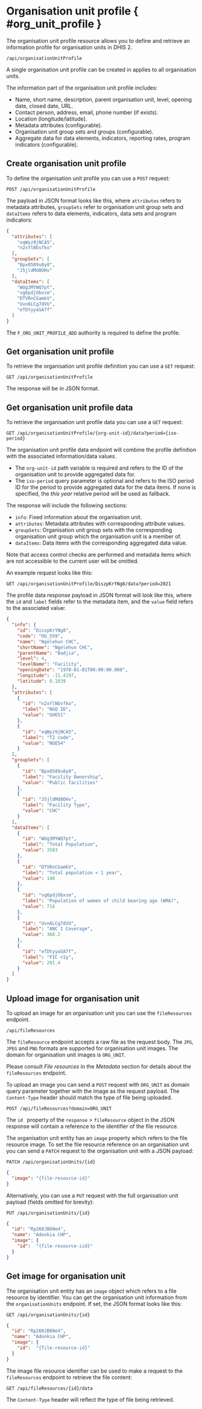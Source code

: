 # Organisation unit profile { #org_unit_profile }

The organisation unit profile resource allows you to define and retrieve an information profile for organisation units in DHIS 2.

```
/api/organisationUnitProfile
```

A single organisation unit profile can be created in applies to all organisation units.

The information part of the organisation unit profile includes:

- Name, short name, description, parent organisation unit, level, opening date, closed date, URL.
- Contact person, address, email, phone number (if exists).
- Location (longitude/latitude).
- Metadata attributes (configurable).
- Organisation unit group sets and groups (configurable).
- Aggregate data for data elements, indicators, reporting rates, program indicators (configurable).

## Create organisation unit profile

To define the organisation unit profile you can use a `POST` request:

```
POST /api/organisationUnitProfile
```

The payload in JSON format looks like this, where `attributes` refers to metadata attributes,  `groupSets` refer to organisation unit group sets and `dataItems` refers to data elements, indicators, data sets and program indicators:

```json
{
  "attributes": [
    "xqWyz9jNCA5",
    "n2xYlNbsfko"
  ],
  "groupSets": [
    "Bpx0589u8y0",
    "J5jldMd8OHv"
  ],
  "dataItems": [
    "WUg3MYWQ7pt",
    "vg6pdjObxsm",
    "DTVRnCGamkV",
    "Uvn6LCg7dVU",
    "eTDtyyaSA7f"
  ]
}
```

The `F_ORG_UNIT_PROFILE_ADD` authority is required to define the profile.

## Get organisation unit profile

To retrieve the organisation unit profile definition you can use a `GET` request:

```
GET /api/organisationUnitProfile
```

The response will be in JSON format.

## Get organisation unit profile data

To retrieve the organisation unit profile data you can use a `GET` request:

```
GET /api/organisationUnitProfile/{org-unit-id}/data?period={iso-period}
```

The organisation unit profile data endpoint will combine the profile definition with the associated information/data values. 

* The `org-unit-id` path variable is required and refers to the ID of the organisation unit to provide aggregated data for.
* The `iso-period` query parameter is optional and refers to the ISO period ID for the period to provide aggregated data for the data items. If none is specified, the _this year_ relative period will be used as fallback.

The response will include the following sections:

* `info`: Fixed information about the organisation unit.
* `attributes`: Metadata attributes with corresponding attribute values.
* `groupSets`: Organisation unit group sets with the corresponding organisation unit group which the organisation unit is a member of.
* `dataItems`: Data items with the corresponding aggregated data value.

Note that access control checks are performed and metadata items which are not accessible to the current user will be omitted.

An example request looks like this:

```
GET /api/organisationUnitProfile/DiszpKrYNg8/data?period=2021
```

The profile data response payload in JSON format will look like this, where the `id` and `label` fields refer to the metadata item, and the `value` field refers to the associated value:

```json
{
  "info": {
    "id": "DiszpKrYNg8",
    "code": "OU_559",
    "name": "Ngelehun CHC",
    "shortName": "Ngelehun CHC",
    "parentName": "Badjia",
    "level": 4,
    "levelName": "Facility",
    "openingDate": "1970-01-01T00:00:00.000",
    "longitude": -11.4197,
    "latitude": 8.1039
  },
  "attributes": [
    {
      "id": "n2xYlNbsfko",
      "label": "NGO ID",
      "value": "GHE51"
    },
    {
      "id": "xqWyz9jNCA5",
      "label": "TZ code",
      "value": "NGE54"
    }
  ],
  "groupSets": [
    {
      "id": "Bpx0589u8y0",
      "label": "Facility Ownership",
      "value": "Public facilities"
    },
    {
      "id": "J5jldMd8OHv",
      "label": "Facility Type",
      "value": "CHC"
    }
  ],
  "dataItems": [
    {
      "id": "WUg3MYWQ7pt",
      "label": "Total Population",
      "value": 3503
    },
    {
      "id": "DTVRnCGamkV",
      "label": "Total population < 1 year",
      "value": 140
    },
    {
      "id": "vg6pdjObxsm",
      "label": "Population of women of child bearing age (WRA)",
      "value": 716
    },
    {
      "id": "Uvn6LCg7dVU",
      "label": "ANC 1 Coverage",
      "value": 368.2
    },
    {
      "id": "eTDtyyaSA7f",
      "label": "FIC <1y",
      "value": 291.4
    }
  ]
}
```

## Upload image for organisation unit

To upload an image for an organisation unit you can use the `fileResources` endpoint.

```
/api/fileResources
```

The `fileResource` endpoint accepts a raw file as the request body. The `JPG`, `JPEG` and `PNG` formats are supported for organisation unit images. The domain for organisation unit images is `ORG_UNIT`.

Please consult *File resources* in the *Metadata* section for details about the `fileResources` endpoint. 

To upload an image you can send a `POST` request with `ORG_UNIT` as domain query parameter together with the image as the request payload. The `Content-Type` header should match the type of file being uploaded.

```
POST /api/fileResources?domain=ORG_UNIT
```

The `id ` property of the `response` > `fileResource` object in the JSON response will contain a reference to the identifier of the file resource.

The organisation unit entity has an `image` property which refers to the file resource image. To set the file resource reference on an organisation unit you can send a `PATCH` request to the organisation unit with a JSON payload:

```
PATCH /api/organisationUnits/{id}
```

```json
{ 
  "image": "{file-resource-id}" 
}
```

Alternatively, you can use a `PUT` request with the full organisation unit payload (fields omitted for brevity):

```
PUT /api/organisationUnits/{id}
```

```json
{
  "id": "Rp268JB6Ne4",
  "name": "Adonkia CHP",
  "image": {
    "id":  "{file-resource-iid}"
  }
}
```

## Get image for organisation unit

The organisation unit entity has an `image` object which refers to a file resource by identifier. You can get the organisation unit information from the `organisationUnits` endpoint. If set, the JSON format looks like this:

```
GET /api/organisationUnits/{id}
```

```json
{
  "id": "Rp268JB6Ne4",
  "name": "Adonkia CHP",
  "image": {
    "id":  "{file-resource-id}"
  }
}
```

The image file resource identifier can be used to make a request to the `fileResources` endpoint to retrieve the file content:

```
GET /api/fileResources/{id}/data
```

The `Content-Type` header will reflect the type of file being retrieved.